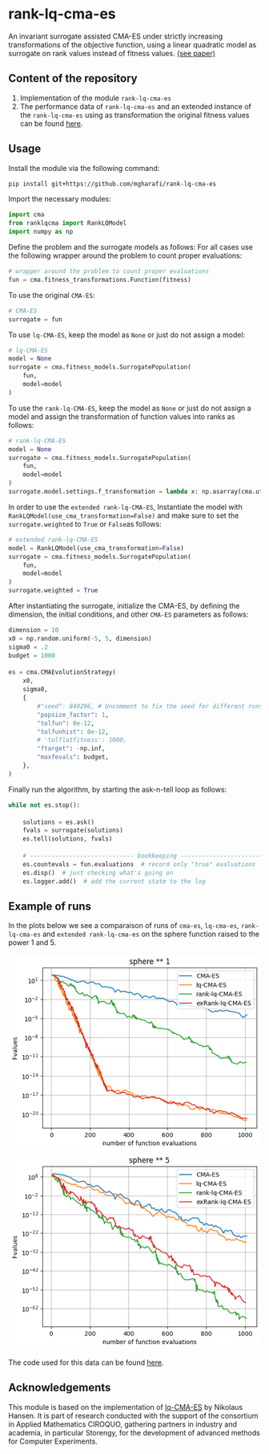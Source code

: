 # rank-lq-cma-es
An invariant surrogate assisted CMA-ES under strictly increasing transformations of the objective function, using a linear quadratic model as surrogate on rank values instead of fitness values. [(see paper)](https://doi.org/10.1145/3712255.3726606)

## Content of the repository

1. Implementation of the module `rank-lq-cma-es`
2. The performance data of `rank-lq-cma-es` and an extended instance of the `rank-lq-cma-es` using as transformation the original fitness values can be found [here](https://mgharafi.github.io/rank-lq-cma-es/docs/index.html).

## Usage

Install the module via the following command:
```bash
pip install git+https://github.com/mgharafi/rank-lq-cma-es
```

Import the necessary modules:

```python
import cma
from ranklqcma import RankLQModel
import numpy as np
```

Define the problem and the surrogate models as follows:
For all cases use the following wrapper around the problem to count proper evaluations:

```python
# wrapper around the problem to count proper evaluations
fun = cma.fitness_transformations.Function(fitness)
```

To use the original `CMA-ES`:
```python
# CMA-ES
surrogate = fun
```

To use `lq-CMA-ES`, keep the model as `None` or just do not assign a model:
```python
# lq-CMA-ES
model = None
surrogate = cma.fitness_models.SurrogatePopulation(
    fun,
    model=model
)
```

To use the `rank-lq-CMA-ES`, keep the model as `None` or just do not assign a model and assign the transformation of function values into ranks as follows:
```python
# rank-lq-CMA-ES
model = None
surrogate = cma.fitness_models.SurrogatePopulation(
    fun,
    model=model
)
surrogate.model.settings.f_transformation = lambda x: np.asarray(cma.utilities.utils.ranks(x), dtype=float)
```

In order to use the `extended rank-lq-CMA-ES`, Instantiate the model with `RankLQModel(use_cma_transformation=False)` and make sure to set the `surrogate.weighted` to `True` or `False`as follows:

```python
# extended rank-lq-CMA-ES
model = RankLQModel(use_cma_transformation=False)
surrogate = cma.fitness_models.SurrogatePopulation(
    fun,
    model=model
)
surrogate.weighted = True
```

After instantiating the surrogate, initialize the CMA-ES, by defining the dimension, the initial conditions, and other `CMA-ES` parameters as follows:

```python
dimension = 10
x0 = np.random.uniform(-5, 5, dimension)
sigma0 = .2
budget = 1000

es = cma.CMAEvolutionStrategy(
    x0,
    sigma0,
    {
        #"seed": 840296, # Uncomment to fix the seed for different runs
        "popsize_factor": 1,
        "tolfun": 0e-12,
        "tolfunhist": 0e-12,
        # 'tolflatfitness': 1000,
        "ftarget": -np.inf,
        "maxfevals": budget,
    },
)
```
Finally run the algorithm, by starting the ask-n-tell loop as follows:
```python
while not es.stop():

    solutions = es.ask()
    fvals = surrogate(solutions)
    es.tell(solutions, fvals)

    # ----------------------------- bookkeeping ----------------------------- #
    es.countevals = fun.evaluations  # record only "true" evaluations
    es.disp()  # just checking what's going on
    es.logger.add()  # add the current state to the log
```

## Example of runs

In the plots below we see a comparaison of runs of `cma-es`, `lq-cma-es`, `rank-lq-cma-es` and `extended rank-lq-cma-es` on the sphere function raised to the power 1 and 5.

![sphere1](./assets/example_runs_1.png)
![performance](./assets/example_runs.png)

The code used for this data can be found [here](https://colab.research.google.com/drive/145jkYcEraW4yQtlAw1obpeV9hArmsDIl?usp=sharing).

## Acknowledgements

This module is based on the implementation of [lq-CMA-ES](https://github.com/CMA-ES/lq-cma) by Nikolaus Hansen. It is part of research conducted with the support of the consortium in Applied Mathematics CIROQUO, gathering partners in industry and academia, in particular Storengy, for the development of advanced methods for Computer Experiments.
